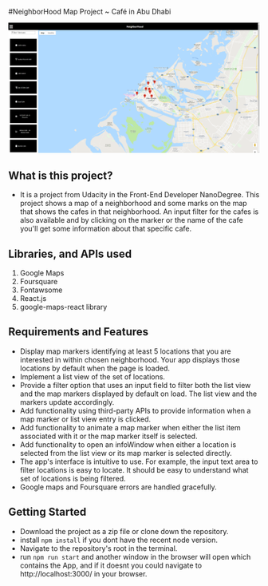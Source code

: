 #NeighborHood Map Project ~ Café in Abu Dhabi 

![MainPage Screen](screenshot.PNG)

## What is this project?
- It is a project from Udacity in the Front-End Developer NanoDegree. This project shows a map of a neighborhood and some marks on the map that shows the cafes in that neighborhood. An input filter for the cafes is also available and by clicking on the marker or the name of the cafe you'll get some information about that specific cafe.

## Libraries, and APIs used

1. Google Maps
2. Foursquare
3. Fontawsome
4. React.js
5. google-maps-react library

## Requirements and Features
- Display map markers identifying at least 5 locations that you are interested in within chosen neighborhood. Your app displays those locations by default when the page is loaded.
- Implement a list view of the set of locations.
- Provide a filter option that uses an input field to filter both the list view and the map markers displayed by default on load. The list view and the markers update accordingly.
- Add functionality using third-party APIs to provide information when a map marker or list view entry is clicked.
- Add functionality to animate a map marker when either the list item associated with it or the map marker itself is selected.
- Add functionality to open an infoWindow when either a location is selected from the list view or its map marker is selected directly.
- The app's interface is intuitive to use. For example, the input text area to filter locations is easy to locate. It should be easy to understand what set of locations is being filtered.
- Google maps and Foursquare errors are handled gracefully.

## Getting Started
- Download the project as a zip file or clone down the repository.
- install `npm install` if you dont have the recent node version.
- Navigate to the repository's root in the terminal. 
- run `npm run start` and another window in the browser will open which contains the App, and if it doesnt you could navigate to http://localhost:3000/ in your browser.